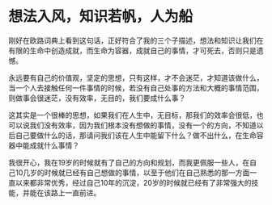 #   想法入风，知识若帆，人为船
刚好在欧路词典上看到这句话，正好符合了我的三个子描述，想法和知识让我们在有限的生命中创造成就，而生命为容器，成就自己的事情，才可死去，否则只是遗憾。  

<!-- ，在这里我并没把人想作使用风和帆的船，是把它比作生命，乘帆而行，你能走多远？ -->
永远要有自己的价值观，坚定的思想，只有这样，才不会迷茫，才知道该做什么，当一个人去接触任何一件事情的时候，若没有自己处事的方法和大概的事情范围，则做事会很迷茫，没有效率，无目的，我们要成什么事？  

这其实是一个很棒的思想，如果我们在人生中，无目标，那我们的效率会很低，也可以说我们没有效率，因为我们根本没有想做的事情，没有一个的方向，不知道以后自己要做什么的话，那请问我们该在人生中能留下什么？做不出什么，在生命容器中能成就什么事情？

我很开心，我在19岁的时候就有了自己的方向和规划，而我更佩服一些人，在自己10几岁的时候就已经有自己想做的事情，以至于他们在自己熟悉的那一方面一直以来都非常优秀，经过自己10年的沉淀，20岁的时候就已经有了非常强大的技能，并能在该路上一直前进。    